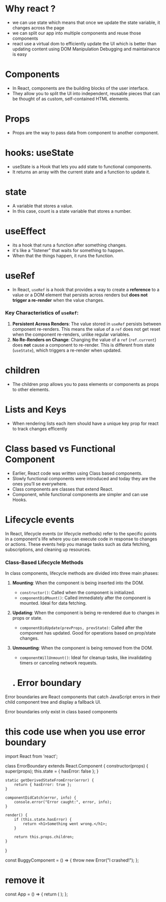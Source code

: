 # Why react ?
- we can use state which means that once we update the state variable, it changes across the page
- we can split our app into multiple components and reuse those components
- react use a virtual dom to efficiently update the UI which is better than updating content using DOM Manipulation
Debugging and maintainance is easy

# Components
- In React, components are the building blocks of the user interface. 
- They allow you to split the UI into independent, reusable pieces that can be thought of as custom, self-contained HTML elements.

# Props
- Props are the way to pass data from component to another component.

# hooks: useState
- useState is a Hook that lets you add state to functional components.
- It returns an array with the current state and a function to update it.

# state 
- A variable that stores a value. 
- In this case, count is a state variable that stores a number.  

# useEffect
- its a hook that runs a function after something changes.
- it's like a "listener" that waits for something to happen.
- When that the things happen, it runs the function.

# useRef
- In React, `useRef` is a hook that provides a way to create a **reference** to a value or a DOM element that persists across renders but **does not trigger a re-render** when the value changes.

### Key Characteristics of `useRef`:

1. **Persistent Across Renders**: The value stored in `useRef` persists between component re-renders. This means the value of a `ref` does not get reset when the component re-renders, unlike regular variables.
2. **No Re-Renders on Change**: Changing the value of a `ref` (`ref.current`) does **not** cause a component to re-render. This is different from state (`useState`), which triggers a re-render when updated.

# children
- The children prop allows you to pass elements or components as props to other elements.

# Lists and Keys
 - When rendering lists each item should have a unique key prop for react to track changes efficently

 # Class based vs Functional Component
- Earlier, React code was written using Class based components. 
- Slowly functional components were introduced and today they are the ones you’ll se everywhere.
- Class components are  classes that extend React.
- Component, while functional components are simpler and can use Hooks.

# Lifecycle events

In React, lifecycle events (or lifecycle methods) refer to the specific points in a component's life where you can execute code in response to changes or actions. These events help you manage tasks such as data fetching, subscriptions, and cleaning up resources.

### Class-Based Lifecycle Methods

In class components, lifecycle methods are divided into three main phases:

1. **Mounting**: When the component is being inserted into the DOM.
    - `constructor()`: Called when the component is initialized.
    - `componentDidMount()`: Called immediately after the component is mounted. Ideal for data fetching.
2. **Updating**: When the component is being re-rendered due to changes in props or state.
    - `componentDidUpdate(prevProps, prevState)`: Called after the component has updated. Good for operations based on prop/state changes.
3. **Unmounting**: When the component is being removed from the DOM.
    - `componentWillUnmount()`: Ideal for cleanup tasks, like invalidating timers or canceling network requests.

    # . Error boundary

Error boundaries are React components that catch JavaScript errors in their child component tree and display a fallback UI.

Error boundaries only exist in class based components

# this code use when you use error boundary
import React from 'react';

class ErrorBoundary extends React.Component {
    constructor(props) {
        super(props);
        this.state = { hasError: false };
    }

    static getDerivedStateFromError(error) {
        return { hasError: true };
    }

    componentDidCatch(error, info) {
        console.error("Error caught:", error, info);
    }

    render() {
        if (this.state.hasError) {
            return <h1>Something went wrong.</h1>;
        }

        return this.props.children; 
    }
}

const BuggyComponent = () => {
    throw new Error("I crashed!");
};

# remove it
const App = () => {
    return (
        <ErrorBoundary>
            <BuggyComponent />
        </ErrorBoundary>
    );
};

